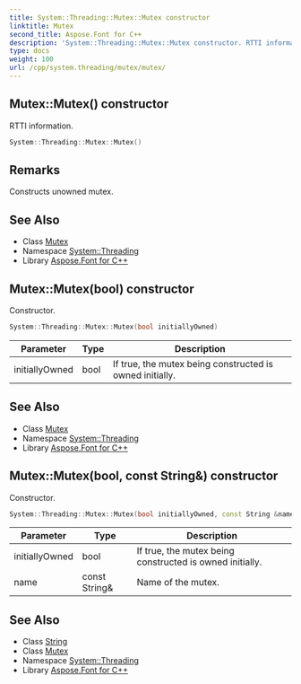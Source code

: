 ```yaml
---
title: System::Threading::Mutex::Mutex constructor
linktitle: Mutex
second_title: Aspose.Font for C++
description: 'System::Threading::Mutex::Mutex constructor. RTTI information in C++.'
type: docs
weight: 100
url: /cpp/system.threading/mutex/mutex/
---
```

## Mutex::Mutex() constructor


RTTI information.

```cpp
System::Threading::Mutex::Mutex()
```

## Remarks


Constructs unowned mutex. 
## See Also

* Class [Mutex](../)
* Namespace [System::Threading](../../)
* Library [Aspose.Font for C++](../../../)
## Mutex::Mutex(bool) constructor


Constructor.

```cpp
System::Threading::Mutex::Mutex(bool initiallyOwned)
```


| Parameter | Type | Description |
| --- | --- | --- |
| initiallyOwned | bool | If true, the mutex being constructed is owned initially. |

## See Also

* Class [Mutex](../)
* Namespace [System::Threading](../../)
* Library [Aspose.Font for C++](../../../)
## Mutex::Mutex(bool, const String\&) constructor


Constructor.

```cpp
System::Threading::Mutex::Mutex(bool initiallyOwned, const String &name)
```


| Parameter | Type | Description |
| --- | --- | --- |
| initiallyOwned | bool | If true, the mutex being constructed is owned initially. |
| name | const String\& | Name of the mutex. |

## See Also

* Class [String](../../../system/string/)
* Class [Mutex](../)
* Namespace [System::Threading](../../)
* Library [Aspose.Font for C++](../../../)

